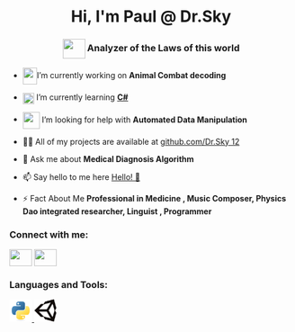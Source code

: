 <h1 align="center">Hi, I'm Paul @ Dr.Sky 
<h3 align="center"> <img align="center" src="https://mike449933.files.wordpress.com/2020/05/earth-spinning-rotating-animation-40.gif"  height="35" width="40" /> Analyzer of the Laws of this world </h3>

- <img align="center" src="https://upload.wikimedia.org/wikipedia/commons/8/8a/Z-DNA_orbit_animated.gif"  height="30" width="25" />I’m currently working on **Animal Combat decoding**

- <img align="center" src="https://bestanimations.com/media/loading-gears/1461993604single-gear-cog-animation-1-3.gif"  height="20" width="20" /></h1> I’m currently learning [**C#**](https://www.w3schools.com/python/python_ml_getting_started.asp)

- <img align="center" src="https://www.ceciliapelosi.com/wp-content/uploads/2014/05/Doers-Fist-Bump.gif"  height="30" width="30" /></h1> I’m looking for help with **Automated Data Manipulation**

- 👨‍💻 All of my projects are available at [github.com/Dr.Sky 12](https://github.com/Dr-Sky-12)

- 💬 Ask me about **Medical Diagnosis Algorithm**

- 📫 Say hello to me here [Hello! 👋](https://www.instagram.com/dr_sky_12/)

- ⚡ Fact About Me **Professional in Medicine , Music Composer, Physics Dao integrated researcher, Linguist , Programmer**


<h3 align="left">Connect with me:</h3>
<p align="left">
<a href="https://linkedin.com/in/paul-praveen-0358a4191" target="blank"><img align="center" src="https://raw.githubusercontent.com/rahuldkjain/github-profile-readme-generator/master/src/images/icons/Social/linked-in-alt.svg"  height="30" width="40" /></a>
<a href="https://instagram.com/dr_sky_12" target="blank"><img align="center" src="https://raw.githubusercontent.com/rahuldkjain/github-profile-readme-generator/master/src/images/icons/Social/instagram.svg"  height="30" width="40" /></a>
</p>

<h3 align="left">Languages and Tools:</h3>
<p align="left"> <a href="https://www.w3schools.com/python/default.asp" target="_blank" rel="noreferrer"> <img src="https://raw.githubusercontent.com/devicons/devicon/master/icons/python/python-original.svg" alt="android" width="40" height="40"/> </a> <a href="https://unity.com/" target="_blank" rel="noreferrer"> <img src="https://raw.githubusercontent.com/devicons/devicon/master/icons/unity/unity-original.svg" alt="c" width="40" height="40"/>
